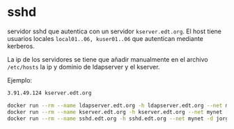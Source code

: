 # sshd

servidor sshd que autentica con un servidor `kserver.edt.org`. El host tiene usuarios locales `local01..06, kuser01..06` que autentican mediante kerberos.


La ip de los servidores se tiene que añadir manualmente en el archivo `/etc/hosts` la ip y dominio de ldapserver y el kserver.

Ejemplo:
```bash
3.91.49.124 kserver.edt.org 
```

```bash
docker run --rm --name ldapserver.edt.org -h ldapserver.edt.org --net mynet -d jorgepastorr/ldapserver19
docker run --rm --name kserver.edt.org -h kserver.edt.org --net mynet -d jorgepastorr/k19:kserver
docker run --rm --name sshd.edt.org -h sshd.edt.org --net mynet -d jorgepastorr/k19:sshd
```